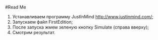 #Read Me
1. Устанавливаем программу JustInMind http://www.justinmind.com/;
2. Запускаем файл FirstEdition;
3. После запуска жмем зеленую кнопку Simulate (справа вверху);
4. Смотрим результат.
